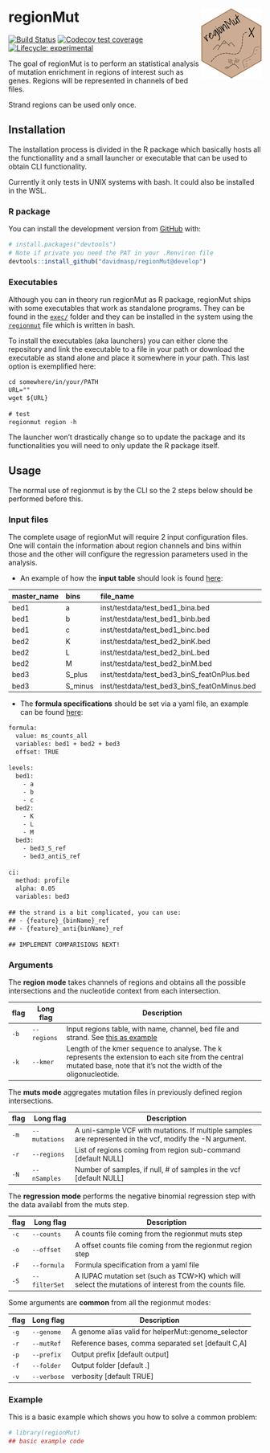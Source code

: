 
<!-- README.md is generated from README.Rmd. Please edit that file -->

# regionMut <img src='man/figures/logo.png' align="right" height="139" />

<!-- badges: start -->

[![Build
Status](https://travis-ci.com/davidmasp/regionMut.svg?token=8QucVjrW7PEstyRg4eFq&branch=develop)](https://travis-ci.com/davidmasp/regionMut)
[![Codecov test
coverage](https://codecov.io/gh/davidmasp/regionMut/branch/master/graph/badge.svg)](https://codecov.io/gh/davidmasp/regionMut?branch=master)
[![Lifecycle:
experimental](https://img.shields.io/badge/lifecycle-experimental-orange.svg)](https://www.tidyverse.org/lifecycle/#experimental)
<!-- badges: end -->

The goal of regionMut is to perform an statistical analysis of mutation
enrichment in regions of interest such as genes. Regions will be
represented in channels of bed files.

Strand regions can be used only once.

## Installation

The installation process is divided in the R package which basically
hosts all the functionallity and a small launcher or executable that can
be used to obtain CLI functionality.

Currently it only tests in UNIX systems with bash. It could also be
installed in the WSL.

### R package

<!--
You can install the released version of regionMut from 
[CRAN](https://CRAN.R-project.org) with:

``` r
install.packages("regionMut")
```
-->

You can install the development version from
[GitHub](https://github.com/) with:

``` r
# install.packages("devtools")
# Note if private you need the PAT in your .Renviron file
devtools::install_github("davidmasp/regionMut@develop")
```

### Executables

Although you can in theory run regionMut as R package, regionMut ships
with some executables that work as standalone programs. They can be
found in the [`exec/`](exec/) folder and they can be installed in the
system using the [`regionmut`](regionmut) file which is written in bash.

To install the executables (aka launchers) you can either clone the
repository and link the executable to a file in your path or download
the executable as stand alone and place it somewhere in your path. This
last option is exemplified here:

    cd somewhere/in/your/PATH
    URL=""
    wget ${URL}
    
    # test
    regionmut region -h

The launcher won’t drastically change so to update the package and its
functionalities you will need to only update the R package itself.

## Usage

The normal use of regionmut is by the CLI so the 2 steps below should be
performed before this.

### Input files

The complete usage of regionMut will require 2 input configuration
files. One will contain the information about region channels and bins
within those and the other will configure the regression parameters used
in the analysis.

  - An example of how the **input table** should look is found
    [here](inst/testdata/test_bins.tsv):

| master\_name | bins     | file\_name                                      | strand |
| :----------- | :------- | :---------------------------------------------- | :----- |
| bed1         | a        | inst/testdata/test\_bed1\_bina.bed              | \*     |
| bed1         | b        | inst/testdata/test\_bed1\_binb.bed              | \*     |
| bed1         | c        | inst/testdata/test\_bed1\_binc.bed              | \*     |
| bed2         | K        | inst/testdata/test\_bed2\_binK.bed              | \*     |
| bed2         | L        | inst/testdata/test\_bed2\_binL.bed              | \*     |
| bed2         | M        | inst/testdata/test\_bed2\_binM.bed              | \*     |
| bed3         | S\_plus  | inst/testdata/test\_bed3\_binS\_featOnPlus.bed  | \+     |
| bed3         | S\_minus | inst/testdata/test\_bed3\_binS\_featOnMinus.bed | \-     |

  - The **formula specifications** should be set via a yaml file, an
    example can be found [here](test.yml):

<!-- end list -->

    formula:
      value: ms_counts_all
      variables: bed1 + bed2 + bed3
      offset: TRUE
    
    levels:
      bed1:
        - a
        - b
        - c
      bed2:
        - K
        - L
        - M
      bed3:
        - bed3_S_ref
        - bed3_antiS_ref
    
    ci:
      method: profile
      alpha: 0.05
      variables: bed3
    
    ## the strand is a bit complicated, you can use:
    ## - {feature}_{binName}_ref
    ## - {feature}_anti{binName}_ref
    
    ## IMPLEMENT COMPARISIONS NEXT!

### Arguments

The **region mode** takes channels of regions and obtains all the
possible intersections and the nucleotide context from each
intersection.

| flag | Long flag   | Description                                                                                                                                                             |
| ---- | ----------- | ----------------------------------------------------------------------------------------------------------------------------------------------------------------------- |
| `-b` | `--regions` | Input regions table, with name, channel, bed file and strand. See [this as example](inst/testdata/channels_bins.tsv)                                                    |
| `-k` | `--kmer`    | Length of the kmer sequence to analyse. The k represents the extension to each site from the central mutated base, note that it’s not the width of the oligonucleotide. |

The **muts mode** aggregates mutation files in previously defined region
intersections.

| flag | Long flag     | Description                                                                                              |
| ---- | ------------- | -------------------------------------------------------------------------------------------------------- |
| `-m` | `--mutations` | A uni-sample VCF with mutations. If multiple samples are represented in the vcf, modify the -N argument. |
| `-r` | `--regions`   | List of regions coming from region sub-command \[default NULL\]                                          |
| `-N` | `--nSamples`  | Number of samples, if null, \# of samples in the vcf \[default NULL\]                                    |

The **regression mode** performs the negative binomial regression step
with the data availabl from the muts step.

| flag | Long flag     | Description                                                                                             |
| ---- | ------------- | ------------------------------------------------------------------------------------------------------- |
| `-c` | `--counts`    | A counts file coming from the regionmut muts step                                                       |
| `-o` | `--offset`    | A offset counts file coming from the regionmut region step                                              |
| `-F` | `--formula`   | Formula specification from a yaml file                                                                  |
| `-S` | `--filterSet` | A IUPAC mutation set (such as TCW\>K) which will select the mutations of interest from the counts file. |

Some arguments are **common** from all the regionmut modes:

| flag | Long flag   | Description                                          |
| ---- | ----------- | ---------------------------------------------------- |
| `-g` | `--genome`  | A genome alias valid for helperMut::genome\_selector |
| `-r` | `--mutRef`  | Reference bases, comma separated set \[default C,A\] |
| `-p` | `--prefix`  | Output prefix \[default output\]                     |
| `-f` | `--folder`  | Output folder \[default .\]                          |
| `-v` | `--verbose` | verbosity \[default TRUE\]                           |

### Example

This is a basic example which shows you how to solve a common problem:

``` r
# library(regionMut)
## basic example code
```
